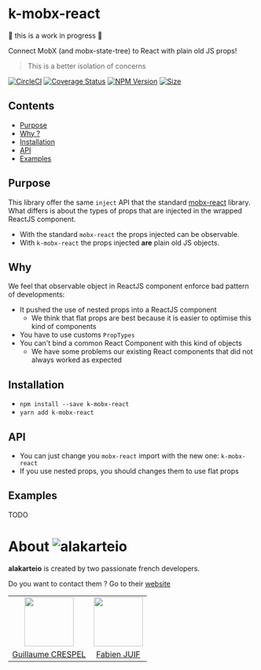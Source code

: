# k-mobx-react

🚧 this is a work in progress 🚧

Connect MobX (and mobx-state-tree) to React with plain old JS props!
> This is a better isolation of concerns

[![CircleCI](https://circleci.com/gh/alakarteio/k-mobx-react.svg?style=shield)](https://circleci.com/gh/alakarteio/k-mobx-react) [![Coverage Status](https://coveralls.io/repos/github/alakarteio/k-mobx-react/badge.svg?branch=master)](https://coveralls.io/github/alakarteio/k-mobx-react?branch=master) [![NPM Version](https://badge.fury.io/js/k-mobx-react.svg)](https://www.npmjs.com/package/k-mobx-react)
[![Size](http://img.badgesize.io/alakarteio/k-mobx-react/master/index.js.svg)]()

## Contents
 - [Purpose](#purpose)
 - [Why ?](#why)
 - [Installation](#installation)
 - [API](#api)
 - [Examples](#examples)

## Purpose
This library offer the same `inject` API that the standard [mobx-react](https://github.com/mobxjs/mobx-react) library.
What differs is about the types of props that are injected in the wrapped ReactJS component.

 - With the standard `mobx-react` the props injected can be observable.
 - With `k-mobx-react` the props injected **are** plain old JS objects.

## Why
We feel that observable object in ReactJS component enforce bad pattern of developments:
 - It pushed the use of nested props into a ReactJS component
    * We think that flat props are best because it is easier to optimise this kind of components
 - You have to use customs `PropTypes`
 - You can't bind a common React Component with this kind of objects
    * We have some problems our existing React components that did not always worked as expected

## Installation
 - `npm install --save k-mobx-react`
 - `yarn add k-mobx-react`

## API
 - You can just change you `mobx-react` import with the new one: `k-mobx-react`
 - If you use nested props, you should changes them to use flat props

## Examples
TODO

# About ![alakarteio](http://alakarte.io/assets/img/logo.markdown.png)
**alakarteio** is created by two passionate french developers.

Do you want to contact them ? Go to their [website](http://alakarte.io)

<table border="0">
 <tr>
  <td align="center"><img src="https://avatars1.githubusercontent.com/u/26094222?s=460&v=4" width="100" /></td>
  <td align="center"><img src="https://avatars1.githubusercontent.com/u/17828231?s=460&v=4" width="100" /></td>
 </tr>
 <tr>
  <td align="center"><a href="https://github.com/guillaumecrespel">Guillaume CRESPEL</a></td>
  <td align="center"><a href="https://github.com/fabienjuif">Fabien JUIF</a></td>
</table>
